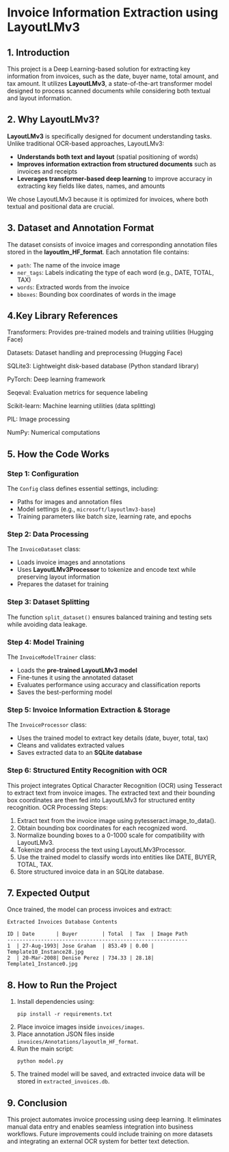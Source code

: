 # Invoice Information Extraction using LayoutLMv3

## 1. Introduction
This project is a Deep Learning-based solution for extracting key information from invoices, such as the date, buyer name, total amount, and tax amount. It utilizes **LayoutLMv3**, a state-of-the-art transformer model designed to process scanned documents while considering both textual and layout information.

## 2. Why LayoutLMv3?
**LayoutLMv3** is specifically designed for document understanding tasks. Unlike traditional OCR-based approaches, LayoutLMv3:
- **Understands both text and layout** (spatial positioning of words)
- **Improves information extraction from structured documents** such as invoices and receipts
- **Leverages transformer-based deep learning** to improve accuracy in extracting key fields like dates, names, and amounts

We chose LayoutLMv3 because it is optimized for invoices, where both textual and positional data are crucial.

## 3. Dataset and Annotation Format
The dataset consists of invoice images and corresponding annotation files stored in the **layoutlm_HF_format**. Each annotation file contains:
- `path`: The name of the invoice image
- `ner_tags`: Labels indicating the type of each word (e.g., DATE, TOTAL, TAX)
- `words`: Extracted words from the invoice
- `bboxes`: Bounding box coordinates of words in the image

## 4.Key Library References
Transformers: Provides pre-trained models and training utilities (Hugging Face)

Datasets: Dataset handling and preprocessing (Hugging Face)

SQLite3: Lightweight disk-based database (Python standard library)

PyTorch: Deep learning framework

Seqeval: Evaluation metrics for sequence labeling

Scikit-learn: Machine learning utilities (data splitting)

PIL: Image processing

NumPy: Numerical computations

## 5. How the Code Works

### Step 1: Configuration
The `Config` class defines essential settings, including:
- Paths for images and annotation files
- Model settings (e.g., `microsoft/layoutlmv3-base`)
- Training parameters like batch size, learning rate, and epochs

### Step 2: Data Processing
The `InvoiceDataset` class:
- Loads invoice images and annotations
- Uses **LayoutLMv3Processor** to tokenize and encode text while preserving layout information
- Prepares the dataset for training

### Step 3: Dataset Splitting
The function `split_dataset()` ensures balanced training and testing sets while avoiding data leakage.

### Step 4: Model Training
The `InvoiceModelTrainer` class:
- Loads the **pre-trained LayoutLMv3 model**
- Fine-tunes it using the annotated dataset
- Evaluates performance using accuracy and classification reports
- Saves the best-performing model

### Step 5: Invoice Information Extraction & Storage
The `InvoiceProcessor` class:
- Uses the trained model to extract key details (date, buyer, total, tax)
- Cleans and validates extracted values
- Saves extracted data to an **SQLite database**

### Step 6: Structured Entity Recognition with OCR
This project integrates Optical Character Recognition (OCR) using Tesseract to extract text from invoice images. The extracted text and their bounding box coordinates are then fed into LayoutLMv3 for structured entity recognition.
OCR Processing Steps:

1. Extract text from the invoice image using pytesseract.image_to_data().
2. Obtain bounding box coordinates for each recognized word.
3. Normalize bounding boxes to a 0-1000 scale for compatibility with LayoutLMv3.
4. Tokenize and process the text using LayoutLMv3Processor.
5. Use the trained model to classify words into entities like DATE, BUYER, TOTAL, TAX.
6. Store structured invoice data in an SQLite database.


## 7. Expected Output
Once trained, the model can process invoices and extract:

```
Extracted Invoices Database Contents 

ID | Date       | Buyer        | Total  | Tax  | Image Path
-----------------------------------------------------------
1  | 27-Aug-1993| Jose Graham  | 853.49 | 0.00 | Template10_Instance28.jpg
2  | 20-Mar-2008| Denise Perez | 734.33 | 28.18| Template1_Instance0.jpg
```

## 8. How to Run the Project
1. Install dependencies using:
   ```
   pip install -r requirements.txt
   ```
2. Place invoice images inside `invoices/images`.
3. Place annotation JSON files inside `invoices/Annotations/layoutlm_HF_format`.
4. Run the main script:
   ```
   python model.py
   ```
5. The trained model will be saved, and extracted invoice data will be stored in `extracted_invoices.db`.

## 9. Conclusion
This project automates invoice processing using deep learning. It eliminates manual data entry and enables seamless integration into business workflows. Future improvements could include training on more datasets and integrating an external OCR system for better text detection.

